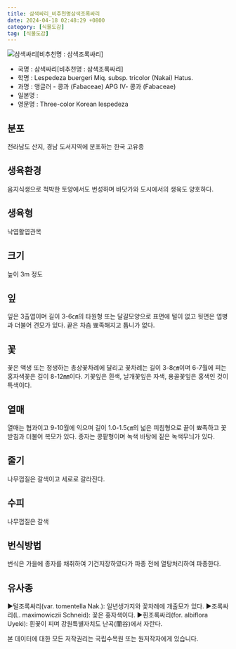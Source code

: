 ```yaml
---
title: 삼색싸리_비추천명삼색조록싸리
date: 2024-04-18 02:48:29 +0800
category: [식물도감]
tag: [식물도감]
---
```




![삼색싸리[비추천명 : 삼색조록싸리]](/fileUpload/plants/basic/Leguminosae/Lespedeza/22859/22859_1_th2.jpg)
- 국명 : 삼색싸리[비추천명 : 삼색조록싸리]
- 학명 : Lespedeza buergeri Miq. subsp. tricolor (Nakai) Hatus.
- 과명 : 앵글러 - 콩과 (Fabaceae) APG Ⅳ- 콩과 (Fabaceae)
- 일본명 : 
- 영문명 : Three-color Korean lespedeza


## 분포
전라남도 산지, 경남 도서지역에 분포하는 한국 고유종
## 생육환경
음지식생으로 척박한 토양에서도 번성하며 바닷가와 도시에서의 생육도 양호하다.
## 생육형
낙엽활엽관목
## 크기
높이 3m 정도
## 잎
잎은 3출엽이며 길이 3-6㎝의 타원형 또는 달걀모양으로 표면에 털이 없고 뒷면은 엽병과 더불어 견모가 있다. 끝은 차츰 뾰족해지고 톱니가 없다.
## 꽃
꽃은 액생 또는 정생하는 총상꽃차례에 달리고 꽃차례는 길이 3-8㎝이며 6-7월에 피는 홍자색꽃은 길이 8-12㎜이다. 기꽃잎은 흰색, 날개꽃잎은 자색, 용골꽃잎은 홍색인 것이 특색이다.
## 열매
열매는 협과이고 9-10월에 익으며 길이 1.0-1.5㎝의 넓은 피침형으로 끝이 뾰족하고 꽃받침과 더불어 복모가 있다. 종자는 콩팥형이며 녹색 바탕에 짙은 녹색무늬가 있다.
## 줄기
나무껍질은 갈색이고 세로로 갈라진다.
## 수피
나무껍질은 갈색
## 번식방법
번식은 가을에 종자를 채취하여 기건저장하였다가 파종 전에 열탕처리하여 파종한다.
## 유사종
▶털조록싸리(var. tomentella Nak.): 일년생가지와 꽃차례에 개출모가 있다.▶조록싸리(L. maximowiczii Schneid): 꽃은 홍자색이다. ▶흰조록싸리(for. albiflora Uyeki): 흰꽃이 피며 강원특별자치도 난곡(蘭谷)에서 자란다.






본 데이터에 대한 모든 저작권리는 국립수목원 또는 원저작자에게 있습니다.
